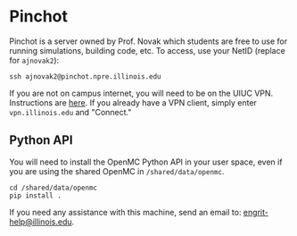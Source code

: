 # Pinchot

Pinchot is a server owned by Prof. Novak which students are free to use for running simulations, building code, etc. To access, use
your NetID (replace for `ajnovak2`):

```
ssh ajnovak2@pinchot.npre.illinois.edu
```

If you are not on campus internet, you will need to be on the UIUC VPN. Instructions are
[here](https://answers.uillinois.edu/illinois/page.php?id=47629). If you already have a VPN
client, simply enter `vpn.illinois.edu` and "Connect."

## Python API

You will need to install the OpenMC Python API in your user space, even if you are using
the shared OpenMC in `/shared/data/openmc`.

```
cd /shared/data/openmc
pip install .
```

If you need any assistance with this machine, send an email to: engrit-help@illinois.edu.
